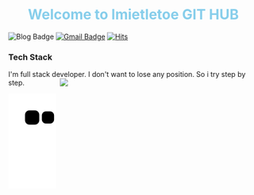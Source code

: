 <h1 align="center" style="color:skyblue;">Welcome to lmietletoe GIT HUB</h1>


<!-- card  -->
<div align=left display=">
 
[![Blog Badge](http://img.shields.io/badge/-Blog-black?style=flat-square&link=https://lmietletoe.tistory.com)](https://lmietletoe.tistory.com)
[![Gmail Badge](https://img.shields.io/badge/-Gmail-d14836?style=flat-square&logo=Gmail&logoColor=white&link=mailto:imdlqudgml@gmail.com)](mailto:imdlqudgml@gmail.com)
[![Hits](https://hits.seeyoufarm.com/api/count/incr/badge.svg?url=https%3A%2F%2Fgithub.com%2FLmistletoe&count_bg=%2379C83D&title_bg=%23555555&icon=&icon_color=%23E7E7E7&title=views&edge_flat=false)](https://github.com/Lmistletoe)
</div> 
 
<!-- skill list -->
<h3 align="left">Tech Stack</h3>
I'm full stack developer. I don't want to lose any position. So i try step by step.
                         
<!-- Github status  --><!-- url: https://80000coding.oopy.io/865f4b2a-5198-49e8-a173-0f893a4fed45 -->
<img align="right" width="400px" src="https://github-readme-stats.vercel.app/api?username=Lmistletoe&show_icons=true&theme=cobalt"/>


<!-- 꿈틀이 -->
![snake gif](https://github.com/Lmistletoe/Lmistletoe/blob/output/github-contribution-grid-snake.svg)



